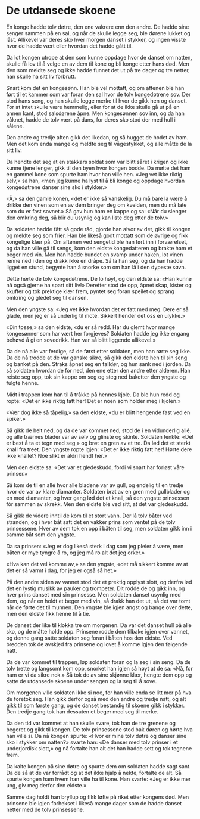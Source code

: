 # De utdansede skoene

En konge hadde tolv døtre, den ene vakrere enn den andre. De hadde sine senger sammen på en sal, og når de skulle legge seg, ble dørene lukket og låst. Allikevel var deres sko hver morgen danset i stykker, og ingen visste hvor de hadde vært eller hvordan det hadde gått til.

Da lot kongen utrope at den som kunne oppdage hvor de danset om natten, skulle få lov til å velge en av dem til kone og bli konge etter hans død. Men den som meldte seg og ikke hadde funnet det ut på tre dager og tre netter, han skulle ha sitt liv forbrutt.

Snart kom det en kongesønn. Han ble vel mottatt, og om aftenen ble han ført til et kammer som var foran den sal hvor de tolv kongedøtrene sov. Der stod hans seng, og han skulle legge merke til hvor de gikk hen og danset. For at intet skulle være hemmelig, eller for at de ikke skulle gå ut på en annen kant, stod salsdørene åpne. Men kongesønnen sov inn, og da han våknet, hadde de tolv vært på dans, for deres sko stod der med hull i sålene.

Den andre og tredje aften gikk det likedan, og så hugget de hodet av ham. Men det kom enda mange og meldte seg til vågestykket, og alle måtte de la sitt liv.

Da hendte det seg at en stakkars soldat som var blitt såret i krigen og ikke kunne tjene lenger, gikk til den byen hvor kongen bodde. Da møtte det ham en gammel kone som spurte ham hvor han ville hen. «Jeg vet ikke riktig selv,» sa han, «men jeg kunne ha lyst til å bli konge og oppdage hvordan kongedøtrene danser sine sko i stykker.»

«Å,» sa den gamle konen, «det er ikke så vanskelig. Du må bare la være å drikke den vinen som en av dem bringer deg om kvelden, men du må late som du er fast sovnet.» Så gav hun ham en kappe og sa: «Når du slenger den omkring deg, så blir du usynlig og kan liste deg etter de tolv.»

Da soldaten hadde fått så gode råd, gjorde han alvor av det, gikk til kongen og meldte seg som frier. Han ble likeså godt mottatt som de øvrige og fikk kongelige klær på. Om aftenen ved sengetid ble han ført inn i forværelset, og da han ville gå til sengs, kom den eldste kongedatteren og brakte ham et beger med vin. Men han hadde bundet en svamp under haken, lot vinen renne ned i den og drakk ikke en dråpe. Så la han seg, og da han hadde ligget en stund, begynte han å snorke som om han lå i den dypeste søvn.

Dette hørte de tolv kongedøtrene. De lo høyt, og den eldste sa: «Han kunne nå også gjerne ha spart sitt liv!» Deretter stod de opp, åpnet skap, kister og skuffer og tok prektige klær frem, pyntet seg foran speilet og sprang omkring og gledet seg til dansen.

Men den yngste sa: «Jeg vet ikke hvordan det er fatt med meg. Dere er så glade, men jeg er så underlig til mote. Sikkert hender det oss en ulykke.»

«Din tosse,» sa den eldste, «du er så redd. Har du glemt hvor mange kongesønner som har vært her forgjeves? Soldaten hadde jeg ikke engang behøvd å gi en sovedrikk. Han var så blitt liggende allikevel.»

Da de nå alle var ferdige, så de først etter soldaten, men han rørte seg ikke. Da de nå trodde at de var ganske sikre, så gikk den eldste hen til sin seng og banket på den. Straks åpnet seg en falldør, og hun sank ned i jorden. Da så soldaten hvordan de fòr ned, den ene etter den andre etter alderen. Han reiste seg opp, tok sin kappe om seg og steg ned baketter den yngste og fulgte henne.

Midt i trappen kom han til å tråkke på hennes kjole. Da ble hun redd og ropte: «Det er ikke riktig fatt her! Det er noen som holder meg i kjolen.»

«Vær dog ikke så tåpelig,» sa den eldste, «du er blitt hengende fast ved en spiker.»

Så gikk de helt ned, og da de var kommet ned, stod de i en vidunderlig allé, og alle trærnes blader var av sølv og glinste og skinte. Soldaten tenkte: «Det er best å ta et tegn med seg,» og brøt en gren av et tre. Da lød det et sterkt knall fra treet. Den yngste ropte igjen: «Det er ikke riktig fatt her! Hørte dere ikke knallet? Noe slikt er aldri hendt her.»

Men den eldste sa: «Det var et gledeskudd, fordi vi snart har forløst våre prinser.»

Så kom de til en allé hvor alle bladene var av gull, og endelig til en tredje hvor de var av klare diamanter. Soldaten brøt av en gren med gullblader og en med diamanter, og hver gang lød det et knall, så den yngste prinsessen fòr sammen av skrekk. Men den eldste ble ved sitt, at det var gledeskudd.

Så gikk de videre inntil de kom til et stort vann. Der lå tolv båter ved stranden, og i hver båt satt det en vakker prins som ventet på de tolv prinsessene. Hver av dem tok en opp i båten til seg, men soldaten gikk inn i samme båt som den yngste.

Da sa prinsen: «Jeg er dog likeså sterk i dag som jeg pleier å være, men båten er mye tyngre å ro, og jeg må ro alt det jeg orker.»

«Hva kan det vel komme av,» sa den yngste, «det må sikkert komme av at det er så varmt i dag, for jeg er også så het.»

På den andre siden av vannet stod det et prektig opplyst slott, og derfra lød det en lystig musikk av pauker og trompeter. Dit rodde de og gikk inn, og hver prins danset med sin prinsesse. Men soldaten danset usynlig med dem, og når en holdt et beger med vin, så drakk han det ut, så det var tomt når de førte det til munnen. Den yngste ble igjen angst og bange over dette, men den eldste fikk henne til å tie.

De danset der like til klokka tre om morgenen. Da var det danset hull på alle sko, og de måtte holde opp. Prinsene rodde dem tilbake igjen over vannet, og denne gang satte soldaten seg foran i båten hos den eldste. Ved bredden tok de avskjed fra prinsene og lovet å komme igjen den følgende natt.

Da de var kommet til trappen, løp soldaten foran og la seg i sin seng. Da de tolv trette og langsomt kom opp, snorket han igjen så høyt at de sa: «Nå, for ham er vi da sikre nok.» Så tok de av sine skjønne klær, hengte dem opp og satte de utdansede skoene under sengen og la seg til å sove.

Om morgenen ville soldaten ikke si noe, for han ville enda se litt mer på hva de foretok seg. Han gikk derfor også med den andre og tredje natt, og alt gikk til som første gang, og de danset bestandig til skoene gikk i stykker. Den tredje gang tok han dessuten et beger med seg til merke.

Da den tid var kommet at han skulle svare, tok han de tre grenene og begeret og gikk til kongen. De tolv prinsessene stod bak døren og hørte hva han ville si. Da nå kongen spurte: «Hvor er mine tolv døtre og danser sine sko i stykker om natten?» svarte han: «De danser med tolv prinser i et underjordisk slott,» og nå fortalte han alt det han hadde sett og tok tegnene frem.

Da kalte kongen på sine døtre og spurte dem om soldaten hadde sagt sant. Da de så at de var forrådt og at det ikke hjalp å nekte, fortalte de alt. Så spurte kongen ham hvem han ville ha til kone. Han svarte: «Jeg er ikke mer ung, giv meg derfor den eldste.»

Samme dag holdt han bryllup og fikk løfte på riket etter kongens død. Men prinsene ble igjen forhekset i likeså mange dager som de hadde danset netter med de tolv prinsessene.